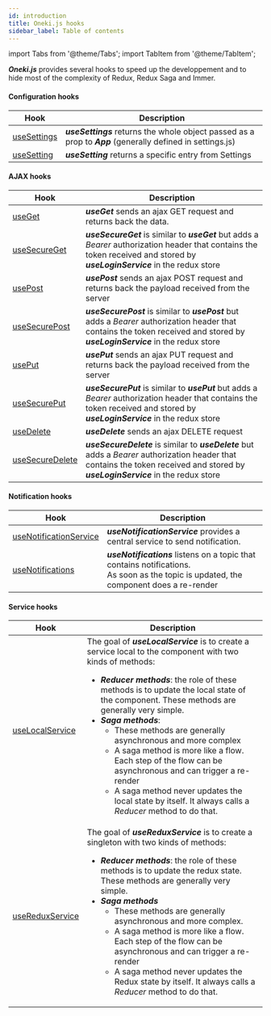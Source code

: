 ```yaml
---
id: introduction
title: Oneki.js hooks
sidebar_label: Table of contents
---
```

import Tabs from '@theme/Tabs';
import TabItem from '@theme/TabItem';


***Oneki.js*** provides several hooks to speed up the developpement and to hide most of the complexity of Redux, Redux Saga and Immer.

#### Configuration hooks

| Hook          |      Description|
| ------------- | ------------- |
| [useSettings](use-settings)      | ***useSettings*** returns the whole object passed as a prop to ***App*** (generally defined in settings.js) |
| [useSetting](use-settings)      | ***useSetting*** returns a specific entry from Settings |

#### AJAX hooks
| Hook          |      Description|
| ------------- | ------------- |
| [useGet](use-get)      | ***useGet*** sends an ajax GET request and returns back the data. |
| [useSecureGet](use-get)      | ***useSecureGet*** is similar to ***useGet*** but adds a *Bearer* authorization header that contains the token received and stored by ***useLoginService*** in the redux store |
| [usePost](use-post)      | ***usePost*** sends an ajax POST request and returns back the payload received from the server |
| [useSecurePost](use-post)      | ***useSecurePost*** is similar to ***usePost*** but adds a *Bearer* authorization header that contains the token received and stored by ***useLoginService*** in the redux store |
| [usePut](use-put)      | ***usePut*** sends an ajax PUT request and returns back the payload received from the server |
| [useSecurePut](use-put)      | ***useSecurePut*** is similar to ***usePut*** but adds a *Bearer* authorization header that contains the token received and stored by ***useLoginService*** in the redux store |
| [useDelete](use-delete)      | ***useDelete*** sends an ajax DELETE request |
| [useSecureDelete](use-delete)      | ***useSecureDelete*** is similar to ***useDelete*** but adds a *Bearer* authorization header that contains the token received and stored by ***useLoginService*** in the redux store |

#### Notification hooks
| Hook          |      Description|
| ------------- | ------------- |
| [useNotificationService](use-notification-service)      | ***useNotificationService*** provides a central service to send notification.|
| [useNotifications](use-notifications)      | ***useNotifications*** listens on a topic that contains notifications.<br/> As soon as the topic is updated, the component does a re-render|

#### Service hooks
| Hook          |      Description|
| ------------- | ------------- |
| [useLocalService](use-local-service)      | The goal of ***useLocalService*** is to create a service local to the component with two kinds of methods: <ul><li>***Reducer methods***: the role of these methods is to update the local state of the component. These methods are generally very simple.</li><li>***Saga methods***:<ul><li>These methods are generally asynchronous and more complex</li><li>A saga method is more like a flow. Each step of the flow can be asynchronous and can trigger a re-render</li><li>A saga method never updates the local state by itself. It always calls a *Reducer* method to do that.</li></ul></li></ul> |
| [useReduxService](use-redux-service)      | The goal of ***useReduxService*** is to create a singleton with two kinds of methods:<ul><li>***Reducer methods***: the role of these methods is to update the redux state. These methods are generally very simple.</li><li>***Saga methods***<ul><li>These methods are generally asynchronous and more complex.</li><li>A saga method is more like a flow. Each step of the flow can be asynchronous and can trigger a re-render</li><li>A saga method never updates the Redux state by itself. It always calls a *Reducer* method to do that.</li></ul></li></ul> |
